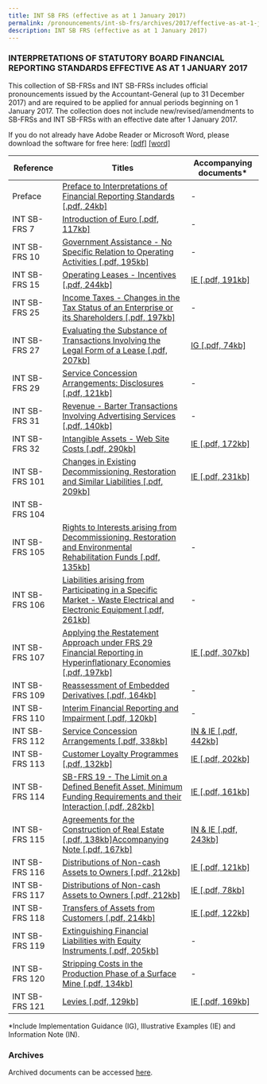 ```yaml
---
title: INT SB FRS (effective as at 1 January 2017)
permalink: /pronouncements/int-sb-frs/archives/2017/effective-as-at-1-january-2017/
description: INT SB FRS (effective as at 1 January 2017)
---
```

### INTERPRETATIONS OF STATUTORY BOARD FINANCIAL REPORTING STANDARDS EFFECTIVE AS AT 1 JANUARY 2017

This collection of SB-FRSs and INT SB-FRSs includes official pronouncements issued by the Accountant-General (up to 31 December 2017) and are required to be applied for annual periods beginning on 1 January 2017. The collection does not include new/revised/amendments to SB-FRSs and INT SB-FRSs with an effective date after 1 January 2017.

If you do not already have Adobe Reader or Microsoft Word, please download the software for free here: [\[pdf\]](http://www.adobe.com/products/acrobat/readstep2.html) [\[word\]](http://www.microsoft.com/downloads/details.aspx?FamilyID=95e24c87-8732-48d5-8689-ab826e7b8fdf&DisplayLang=en)

| Reference | Titles | Accompanying documents\* |
| -------- | -------- | -------- |
| Preface | [Preface to Interpretations of Financial Reporting Standards [.pdf, 24kb]](/files/Docs/Default%20Source/Int%20Sb%20Frs/Effective%20As%20At%201%20January%202017/int_sb-frs_preface.pdf) | - |
| INT SB-FRS 7 | [Introduction of Euro [.pdf, 117kb]](/files/Docs/Default%20Source/Int%20Sb%20Frs/Effective%20As%20At%201%20January%202017/int_sb-frs_7_(2017).pdf) | - |
| INT SB-FRS 10 | [Government Assistance - No Specific Relation to Operating Activities [.pdf, 195kb]](/files/Docs/Default%20Source/Int%20Sb%20Frs/Effective%20As%20At%201%20January%202017/int_sb-frs_10_(2017).pdf) | - |
| INT SB-FRS 15 | [Operating Leases - Incentives [.pdf, 244kb]](/files/Docs/Default%20Source/Int%20Sb%20Frs/Effective%20As%20At%201%20January%202017/int_sb-frs_15_(2017).pdf) | [IE [.pdf, 191kb]](/files/Docs/Default%20Source/Int%20Sb%20Frs/Effective%20As%20At%201%20January%202017/int_sb-frs_15_ie_(2017).pdf) |
| INT SB-FRS 25 | [Income Taxes - Changes in the Tax Status of an Enterprise or its Shareholders [.pdf, 197kb]](/files/Docs/Default%20Source/Int%20Sb%20Frs/Effective%20As%20At%201%20January%202017/int_sb-frs_25_(2017).pdf) | - |
| INT SB-FRS 27 | [Evaluating the Substance of Transactions Involving the Legal Form of a Lease [.pdf, 207kb]](/files/Docs/Default%20Source/Int%20Sb%20Frs/Effective%20As%20At%201%20January%202017/int_sb-frs_27_(2017).pdf) | [IG [.pdf, 74kb]](/files/Docs/Default%20Source/Int%20Sb%20Frs/Effective%20As%20At%201%20January%202017/int_sb-frs_27_ig_(2017).pdf) |
| INT SB-FRS 29 | [Service Concession Arrangements: Disclosures [.pdf, 121kb]](/files/Docs/Default%20Source/Int%20Sb%20Frs/Effective%20As%20At%201%20January%202017/int_sb-frs_29_(2017).pdf) | - |
| INT SB-FRS 31 | [Revenue - Barter Transactions Involving Advertising Services [.pdf, 140kb]](/files/Docs/Default%20Source/Int%20Sb%20Frs/Effective%20As%20At%201%20January%202017/int_sb-frs_31_(2017).pdf) | - |
| INT SB-FRS 32 | [Intangible Assets - Web Site Costs [.pdf, 290kb]](/files/Docs/Default%20Source/Int%20Sb%20Frs/Effective%20As%20At%201%20January%202017/int_sb-frs_32_(2017).pdf) | [IE [.pdf, 172kb]](/files/Docs/Default%20Source/Int%20Sb%20Frs/Effective%20As%20At%201%20January%202017/int_sb-frs_32_ie_(2017).pdf) |
| INT SB-FRS 101 | [Changes in Existing Decommissioning, Restoration and Similar Liabilities [.pdf, 209kb]](/files/Docs/Default%20Source/Int%20Sb%20Frs/Effective%20As%20At%201%20January%202017/int_sb-frs_101_(2017).pdf) | [IE [.pdf, 231kb]](/files/Docs/Default%20Source/Int%20Sb%20Frs/Effective%20As%20At%201%20January%202017/int_sb-frs_101_ie_(2017).pdf) |
| INT SB-FRS 104 |  |  |
| INT SB-FRS 105 | [Rights to Interests arising from Decommissioning, Restoration and Environmental Rehabilitation Funds [.pdf, 135kb]](/files/Docs/Default%20Source/Int%20Sb%20Frs/Effective%20As%20At%201%20January%202017/int_sb-frs_105_(2017).pdf) | - |
| INT SB-FRS 106 | [Liabilities arising from Participating in a Specific Market - Waste Electrical and Electronic Equipment [.pdf, 261kb]](/files/Docs/Default%20Source/Int%20Sb%20Frs/Effective%20As%20At%201%20January%202017/int_sb-frs_106_(2017).pdf) | - |
| INT SB-FRS 107 | [Applying the Restatement Approach under FRS 29 Financial Reporting in Hyperinflationary Economies [.pdf, 197kb]](/files/Docs/Default%20Source/Int%20Sb%20Frs/Effective%20As%20At%201%20January%202017/int_sb-frs_107_(2017).pdf) | [IE [.pdf, 307kb]](/files/Docs/Default%20Source/Int%20Sb%20Frs/Effective%20As%20At%201%20January%202017/int_sb-frs_107_ie_(2017).pdf) |
| INT SB-FRS 109 | [Reassessment of Embedded Derivatives [.pdf, 164kb]](/files/Docs/Default%20Source/Int%20Sb%20Frs/Effective%20As%20At%201%20January%202017/int_sb-frs_109_(2017).pdf) | - |
| INT SB-FRS 110 | [Interim Financial Reporting and Impairment [.pdf, 120kb]](/files/Docs/Default%20Source/Int%20Sb%20Frs/Effective%20As%20At%201%20January%202017/int_sb-frs_110_(2017).pdf) | - |
| INT SB-FRS 112 | [Service Concession Arrangements [.pdf, 338kb]](/files/Docs/Default%20Source/Int%20Sb%20Frs/Effective%20As%20At%201%20January%202017/int_sb-frs_112_(2017).pdf) | [IN & IE [.pdf, 442kb]](/files/Docs/Default%20Source/Int%20Sb%20Frs/Effective%20As%20At%201%20January%202017/int_sb-frs_112_info_note_-_ie_(2017).pdf) |
| INT SB-FRS 113 | [Customer Loyalty Programmes [.pdf, 132kb]](/files/Docs/Default%20Source/Int%20Sb%20Frs/Effective%20As%20At%201%20January%202017/int_sb-frs_113_(2017).pdf) | [IE [.pdf, 202kb]](/files/Docs/Default%20Source/Int%20Sb%20Frs/Effective%20As%20At%201%20January%202017/int_sb-frs_113_ie_(2017).pdf) |
| INT SB-FRS 114 | [SB-FRS 19 - The Limit on a Defined Benefit Asset, Minimum Funding Requirements and their Interaction [.pdf, 282kb]](/files/Docs/Default%20Source/Int%20Sb%20Frs/Effective%20As%20At%201%20January%202017/int_sb-frs_114_(2017).pdf) | [IE [.pdf, 161kb]](/files/Docs/Default%20Source/Int%20Sb%20Frs/Effective%20As%20At%201%20January%202017/int_sb-frs_114_ie_(2017).pdf) |
| INT SB-FRS 115 | [Agreements for the Construction of Real Estate [.pdf, 138kb]](/files/Docs/Default%20Source/Int%20Sb%20Frs/Effective%20As%20At%201%20January%202017/int_sb-frs_115_(2017).pdf)[Accompanying Note [.pdf, 167kb]](/files/Docs/Default%20Source/Int%20Sb%20Frs/Effective%20As%20At%201%20January%202017/int_sb-frs_115_an_(2017).pdf) | [IN & IE [.pdf, 243kb]](/files/Docs/Default%20Source/Int%20Sb%20Frs/Effective%20As%20At%201%20January%202017/int_sb-frs_115_info_note_-_ie_(2017).pdf) |
| INT SB-FRS 116 | [Distributions of Non-cash Assets to Owners [.pdf, 212kb]](/files/Docs/Default%20Source/Int%20Sb%20Frs/Effective%20As%20At%201%20January%202017/int_sb-frs_116_(2017).pdf) | [IE [.pdf, 121kb]](/files/Docs/Default%20Source/Int%20Sb%20Frs/Effective%20As%20At%201%20January%202017/int_sb-frs_116_ie_(2017).pdf) |
| INT SB-FRS 117 | [Distributions of Non-cash Assets to Owners [.pdf, 212kb]](/files/Docs/Default%20Source/Int%20Sb%20Frs/Effective%20As%20At%201%20January%202017/int_sb-frs_117_(2017).pdf) | [IE [.pdf, 78kb]](/files/Docs/Default%20Source/Int%20Sb%20Frs/Effective%20As%20At%201%20January%202017/int_sb-frs_117_ie_(2017).pdf) |
| INT SB-FRS 118 | [Transfers of Assets from Customers [.pdf, 214kb]](/files/Docs/Default%20Source/Int%20Sb%20Frs/Effective%20As%20At%201%20January%202017/int_sb-frs_118_(2017).pdf) | [IE [.pdf, 122kb]](/files/Docs/Default%20Source/Int%20Sb%20Frs/Effective%20As%20At%201%20January%202017/int_sb-frs_118_ie_(2017).pdf) |
| INT SB-FRS 119 | [Extinguishing Financial Liabilities with Equity Instruments [.pdf, 205kb]](/files/Docs/Default%20Source/Int%20Sb%20Frs/Effective%20As%20At%201%20January%202017/int_sb-frs_119_(2017).pdf) | - |
| INT SB-FRS 120 | [Stripping Costs in the Production Phase of a Surface Mine [.pdf, 134kb]](/files/Docs/Default%20Source/Int%20Sb%20Frs/Effective%20As%20At%201%20January%202017/int_sb-frs_120_(2017).pdf) | - |
| INT SB-FRS 121 | [Levies [.pdf, 129kb]](/files/Docs/Default%20Source/Int%20Sb%20Frs/Effective%20As%20At%201%20January%202017/int_sb-frs_121_(2017).pdf) | [IE [.pdf, 169kb]](/files/Docs/Default%20Source/Int%20Sb%20Frs/Effective%20As%20At%201%20January%202017/int_sb-frs_121_ie_(2017).pdf) |

\*Include Implementation Guidance (IG), Illustrative Examples (IE) and Information Note (IN).

### Archives 
Archived documents can be accessed [here](/pronouncements/interpretations-of-sb-frs/archives).